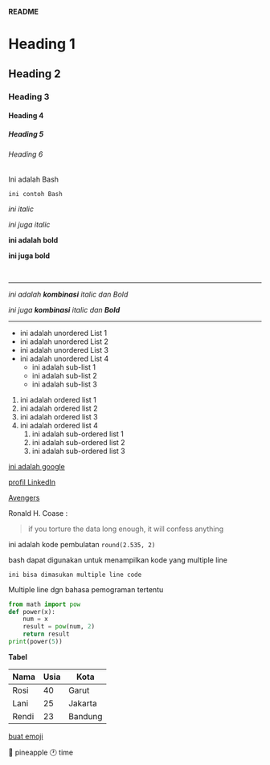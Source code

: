 **README**

# Heading 1
## Heading 2
### Heading 3
#### Heading 4
##### Heading 5
###### Heading 6

Ini adalah Bash
```
ini contoh Bash
```

_ini italic_

*ini juga italic*

__ini adalah bold__

**ini juga bold**

<br> 
<!-- buat enter -->

<hr>
<!-- buat bikin pembatas -->

*ini adalah __kombinasi__ italic dan Bold*

_ini juga **kombinasi** italic dan **Bold**_

<hr>

- ini adalah unordered List 1
- ini adalah unordered List 2
- ini adalah unordered List 3
- ini adalah unordered List 4
    - ini adalah sub-list 1
    - ini adalah sub-list 2
    - ini adalah sub-list 3

1. ini adalah ordered list 1
2. ini adalah ordered list 2
3. ini adalah ordered list 3
4. ini adalah ordered list 4
    1. ini adalah sub-ordered list 1
    2. ini adalah sub-ordered list 2
    3. ini adalah sub-ordered list 3

[ini adalah google](https://www.google.com/)

[profil LinkedIn](https://www.linkedin.com/)

[Avengers](https://images8.alphacoders.com/100/thumb-350-1003220.png)

Ronald H. Coase :
> if you torture the data long enough, it will confess anything

ini adalah kode pembulatan `round(2.535, 2)`

bash dapat digunakan untuk menampilkan kode yang multiple line

```
ini bisa dimasukan multiple line code
```

Multiple line dgn bahasa pemograman tertentu
```python
from math import pow
def power(x):
    num = x
    result = pow(num, 2)
    return result
print(power(5))
```

**Tabel**

Nama | Usia | Kota
-----|------|-----
Rosi | 40 | Garut
Lani | 25 | Jakarta
Rendi | 23 | Bandung

 [buat emoji](https://gist.github.com/AliMD/3344523
)

🍍 pineapple
🕐 time


























